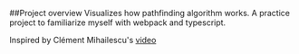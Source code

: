 ##Project overview
Visualizes how pathfinding algorithm works.
A practice project to familiarize myself with webpack and typescript.

Inspired by Clément Mihailescu's [video]

[video]: https://www.youtube.com/watch?v=n4t_-NjY_Sg
